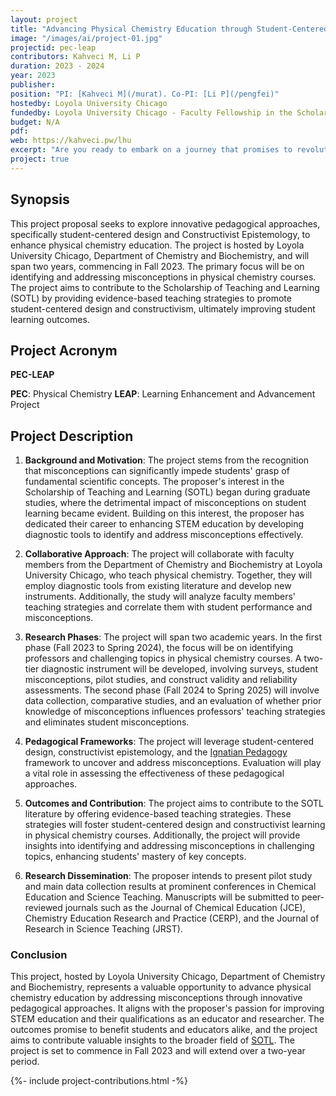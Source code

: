 ```yaml
---
layout: project
title: "Advancing Physical Chemistry Education through Student-Centered Design and Constructivist Epistemology"
image: "/images/ai/project-01.jpg"
projectid: pec-leap
contributors: Kahveci M, Li P
duration: 2023 - 2024
year: 2023
publisher:
position: "PI: [Kahveci M](/murat). Co-PI: [Li P](/pengfei)"
hostedby: Loyola University Chicago
fundedby: Loyola University Chicago - Faculty Fellowship in the Scholarship of Teaching and Learning ([SOTL](/gde))
budget: N/A
pdf:
web: https://kahveci.pw/lhu
excerpt: "Are you ready to embark on a journey that promises to revolutionize the way we teach and learn physical chemistry? At Loyola University Chicago, we're thrilled to introduce you to our exciting new initiative, the PEC-LEAP Project!"
project: true
---
```


## Synopsis

This project proposal seeks to explore innovative pedagogical approaches, specifically student-centered design and Constructivist Epistemology, to enhance physical chemistry education. The project is hosted by Loyola University Chicago, Department of Chemistry and Biochemistry, and will span two years, commencing in Fall 2023. The primary focus will be on identifying and addressing misconceptions in physical chemistry courses. The project aims to contribute to the Scholarship of Teaching and Learning (SOTL) by providing evidence-based teaching strategies to promote student-centered design and constructivism, ultimately improving student learning outcomes.

## Project Acronym

**PEC-LEAP**

**PEC**: Physical Chemistry
**LEAP**: Learning Enhancement and Advancement Project

## Project Description

1. **Background and Motivation**: The project stems from the recognition that misconceptions can significantly impede students' grasp of fundamental scientific concepts. The proposer's interest in the Scholarship of Teaching and Learning (SOTL) began during graduate studies, where the detrimental impact of misconceptions on student learning became evident. Building on this interest, the proposer has dedicated their career to enhancing STEM education by developing diagnostic tools to identify and address misconceptions effectively.

2. **Collaborative Approach**: The project will collaborate with faculty members from the Department of Chemistry and Biochemistry at Loyola University Chicago, who teach physical chemistry. Together, they will employ diagnostic tools from existing literature and develop new instruments. Additionally, the study will analyze faculty members' teaching strategies and correlate them with student performance and misconceptions.

3. **Research Phases**: The project will span two academic years. In the first phase (Fall 2023 to Spring 2024), the focus will be on identifying professors and challenging topics in physical chemistry courses. A two-tier diagnostic instrument will be developed, involving surveys, student misconceptions, pilot studies, and construct validity and reliability assessments. The second phase (Fall 2024 to Spring 2025) will involve data collection, comparative studies, and an evaluation of whether prior knowledge of misconceptions influences professors' teaching strategies and eliminates student misconceptions.

4. **Pedagogical Frameworks**: The project will leverage student-centered design, constructivist epistemology, and the [Ignatian Pedagogy](https://www.luc.edu/fcip/ignatianpedagogy/whatisignatianpedagogy/) framework to uncover and address misconceptions. Evaluation will play a vital role in assessing the effectiveness of these pedagogical approaches.

5. **Outcomes and Contribution**: The project aims to contribute to the SOTL literature by offering evidence-based teaching strategies. These strategies will foster student-centered design and constructivist learning in physical chemistry courses. Additionally, the project will provide insights into identifying and addressing misconceptions in challenging topics, enhancing students' mastery of key concepts.

6. **Research Dissemination**: The proposer intends to present pilot study and main data collection results at prominent conferences in Chemical Education and Science Teaching. Manuscripts will be submitted to peer-reviewed journals such as the Journal of Chemical Education (JCE), Chemistry Education Research and Practice (CERP), and the Journal of Research in Science Teaching (JRST).

### Conclusion

This project, hosted by Loyola University Chicago, Department of Chemistry and Biochemistry, represents a valuable opportunity to advance physical chemistry education by addressing misconceptions through innovative pedagogical approaches. It aligns with the proposer's passion for improving STEM education and their qualifications as an educator and researcher. The outcomes promise to benefit students and educators alike, and the project aims to contribute valuable insights to the broader field of [SOTL](/gde). The project is set to commence in Fall 2023 and will extend over a two-year period.

{%- include project-contributions.html -%}
